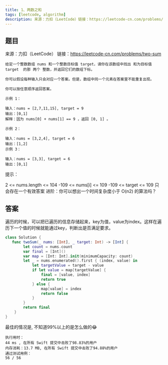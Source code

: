 ```yaml
---
title: 1、两数之和
tags: [leetcode, algorithm]
description: 来源：力扣（LeetCode）链接：https://leetcode-cn.com/problems/two-sum
---
```


## 题目
来源：力扣（LeetCode）
链接：https://leetcode-cn.com/problems/two-sum
```
给定一个整数数组 nums 和一个整数目标值 target，请你在该数组中找出 和为目标值 target  的那 两个 整数，并返回它们的数组下标。

你可以假设每种输入只会对应一个答案。但是，数组中同一个元素在答案里不能重复出现。

你可以按任意顺序返回答案。
```

```
示例 1：

输入：nums = [2,7,11,15], target = 9
输出：[0,1]
解释：因为 nums[0] + nums[1] == 9 ，返回 [0, 1] 。
```

```
示例 2：

输入：nums = [3,2,4], target = 6
输出：[1,2]
示例 3：

输入：nums = [3,3], target = 6
输出：[0,1]
```


提示：

2 <= nums.length <= 104
-109 <= nums[i] <= 109
-109 <= target <= 109
只会存在一个有效答案
进阶：你可以想出一个时间复杂度小于 O(n2) 的算法吗？

## 答案

遍历的时候，可以把已遍历的信息存储起来，key为值，value为index。这样在遍历下一个值的时候就能通过key，判断出是否满足要求。

```swift title="Solution.swift"
class Solution {
   func twoSum(_ nums: [Int], _ target: Int) -> [Int] {
        let count = nums.count
        var final = [Int]()
        var map = [Int: Int].init(minimumCapacity: count) 
        let _ = nums.enumerated().first { (index, value) in
            let targetValue = target - value
            if let value = map[targetValue] {
                final = [value, index]
                return true
            } else {
                map[value] = index
                return false
            }
        }
        return final
    }
}
```

最佳的情况是, 不知道99%以上的是怎么做的😂

```shell
执行用时：
44 ms , 在所有 Swift 提交中击败了98.83%的用户
内存消耗：13.7 MB, 在所有 Swift 提交中击败了94.88%的用户
通过测试用例：
56 / 56
```

